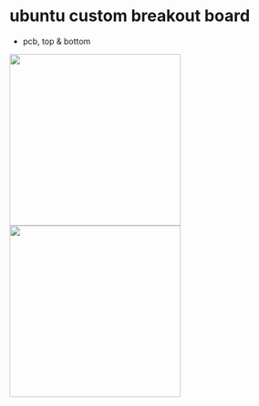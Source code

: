 # ubuntu custom breakout board
* pcb, top & bottom

<img src="https://raw.githubusercontent.com/newdigate/teensy-eurorack/master/hardware/ubuntu/images/teensy36-ubuntu-breakout-top.png" width="300px"/>

<img src="https://raw.githubusercontent.com/newdigate/teensy-eurorack/master/hardware/ubuntu/images/teensy36-ubuntu-breakout-bottom.png" width="300px"/>
